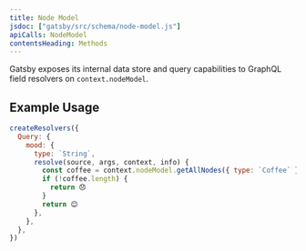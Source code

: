 ```yaml
---
title: Node Model
jsdoc: ["gatsby/src/schema/node-model.js"]
apiCalls: NodeModel
contentsHeading: Methods
---
```


Gatsby exposes its internal data store and query capabilities to GraphQL field resolvers on `context.nodeModel`.

## Example Usage

```javascript:title=gatsby-node.js
createResolvers({
  Query: {
    mood: {
      type: `String`,
      resolve(source, args, context, info) {
        const coffee = context.nodeModel.getAllNodes({ type: `Coffee` })
        if (!coffee.length) {
          return 😞
        }
        return 😊
      },
    },
  },
})
```
